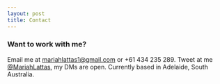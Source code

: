 ```yaml
---
layout: post
title: Contact
---
```


### Want to work with me?

Email me at [mariahlattas1@gmail.com](mailto:mariahlattas1@gmail.com) or +61 434 235 289.
Tweet at me [@MariahLattas](https://twitter.com/mariahlattas), my DMs are open.
Currently based in Adelaide, South Australia. 